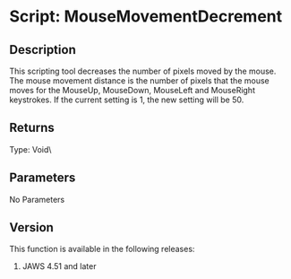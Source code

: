 # Script: MouseMovementDecrement

## Description

This scripting tool decreases the number of pixels moved by the mouse.
The mouse movement distance is the number of pixels that the mouse moves
for the MouseUp, MouseDown, MouseLeft and MouseRight keystrokes. If the
current setting is 1, the new setting will be 50.

## Returns

Type: Void\

## Parameters

No Parameters

## Version

This function is available in the following releases:

1.  JAWS 4.51 and later
